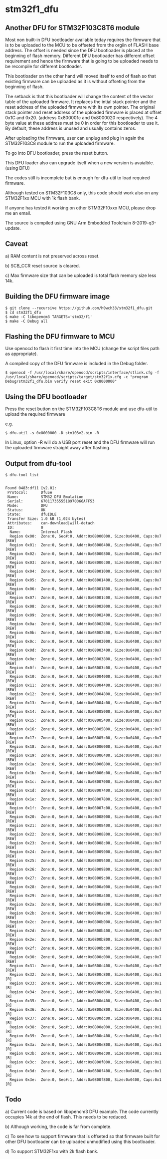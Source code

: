 # stm32f1_dfu

Another DFU for STM32F103C8T6 module
------------------------------------

Most non built-in DFU bootloader available today requires the firmware that is to be uploaded to the MCU to be offseted from the orgiin of FLASH base address. The offset is needed since the DFU bootloader is placed at the beginning of flash memory. Different DFU bootloader has different offset requirement and hence the firmware that is going to be uploaded needs to be recompile for different bootloader. 

This bootloader on the other hand will moved itself to end of flash so that existing firmware can be uploaded as it is without offseting from the beginning of flash.

The setback is that this bootloader will change the content of the vector table of the uploaded firmware. It replaces the intial stack pointer and the reset address of the uploaded firmware with its own pointer. The original stack pointer and reset address of the uploaded firmware is placed at offset 0x1C and 0x20. (address 0x800001c and 0x8000020 respectively). The 4 byte value at these address must be 0 in order for this bootloader to use it. By default, these address is unused and usually contains zeros.

After uploading the firmware, user can unplug and plug in again the STM32F103C8 module to run the uploaded firmware.

To go into DFU bootloader, press the reset button.

This DFU loader also can upgrade itself when a new version is avaialble. (using DFU)

The codes still is incomplete but is enough for dfu-util to load required firmware.

Although tested on STM32F103C8 only, this code should work also on any STM32F1xx MCU with 1k flash bank.

If anyone has tested it working on other STM32F10xxx MCU, please drop me an email.

The source is compiled using GNU Arm Embedded Toolchain 8-2019-q3-update.


Caveat
------

a) RAM content is not preserved across reset.

b) SCB_CCR reset source is cleared.

c) Max firmware size that can be uploaded is total flash memory size less 14k.


Building the DFU firmware image
-------------------------------
```
$ git clone --recursive https://github.com/h0wch33/stm32f1_dfu.git
$ cd stm32f1_dfu
$ make -C libopencm3 TARGETS='stm32/f1'
$ make -C Debug all
```


Flashing the DFU firmware to MCU
--------------------------------

Use openocd to flash it first time into the MCU (change the script files path as appropriate).

A compiled copy of the DFU firmware is included in the Debug folder.


```
$ openocd -f /usr/local/share/openocd/scripts/interface/stlink.cfg -f /usr/local/share/openocd/scripts/target/stm32f1x.cfg -c "program Debug/stm32f1_dfu.bin verify reset exit 0x8000000"
```

Using the DFU bootloader
------------------------

Press the reset button on the STM32F103C8T6 module and use dfu-util to upload the required firmware

e.g.
```
$ dfu-util -s 0x8000000 -D stm103v2.bin -R
```
In Linux, option -R will do a USB port reset and the DFU firmware will run the uploaded firmware straight away after flashing.


Output from dfu-tool 
--------------------
```
$ dfu-tool list


Found 0483:df11 [v2.0]:
 Protocol:      DfuSe
 Name:          STM32 DFU Emulation
 Serial:        6701173555518970066AFF53
 Mode:          DFU
 Status:        OK
 State:         dfuIDLE
 Transfer Size: 1.0 kB (1,024 bytes)
 Attributes:    can-download|will-detach
 ID:            0
  Name:         Internal Flash
  Region 0x00:  Zone:0, Sec#:0, Addr:0x08000000, Size:0x0400, Caps:0x7 [REW]
  Region 0x01:  Zone:0, Sec#:0, Addr:0x08000400, Size:0x0400, Caps:0x7 [REW]
  Region 0x02:  Zone:0, Sec#:0, Addr:0x08000800, Size:0x0400, Caps:0x7 [REW]
  Region 0x03:  Zone:0, Sec#:0, Addr:0x08000c00, Size:0x0400, Caps:0x7 [REW]
  Region 0x04:  Zone:0, Sec#:0, Addr:0x08001000, Size:0x0400, Caps:0x7 [REW]
  Region 0x05:  Zone:0, Sec#:0, Addr:0x08001400, Size:0x0400, Caps:0x7 [REW]
  Region 0x06:  Zone:0, Sec#:0, Addr:0x08001800, Size:0x0400, Caps:0x7 [REW]
  Region 0x07:  Zone:0, Sec#:0, Addr:0x08001c00, Size:0x0400, Caps:0x7 [REW]
  Region 0x08:  Zone:0, Sec#:0, Addr:0x08002000, Size:0x0400, Caps:0x7 [REW]
  Region 0x09:  Zone:0, Sec#:0, Addr:0x08002400, Size:0x0400, Caps:0x7 [REW]
  Region 0x0a:  Zone:0, Sec#:0, Addr:0x08002800, Size:0x0400, Caps:0x7 [REW]
  Region 0x0b:  Zone:0, Sec#:0, Addr:0x08002c00, Size:0x0400, Caps:0x7 [REW]
  Region 0x0c:  Zone:0, Sec#:0, Addr:0x08003000, Size:0x0400, Caps:0x7 [REW]
  Region 0x0d:  Zone:0, Sec#:0, Addr:0x08003400, Size:0x0400, Caps:0x7 [REW]
  Region 0x0e:  Zone:0, Sec#:0, Addr:0x08003800, Size:0x0400, Caps:0x7 [REW]
  Region 0x0f:  Zone:0, Sec#:0, Addr:0x08003c00, Size:0x0400, Caps:0x7 [REW]
  Region 0x10:  Zone:0, Sec#:0, Addr:0x08004000, Size:0x0400, Caps:0x7 [REW]
  Region 0x11:  Zone:0, Sec#:0, Addr:0x08004400, Size:0x0400, Caps:0x7 [REW]
  Region 0x12:  Zone:0, Sec#:0, Addr:0x08004800, Size:0x0400, Caps:0x7 [REW]
  Region 0x13:  Zone:0, Sec#:0, Addr:0x08004c00, Size:0x0400, Caps:0x7 [REW]
  Region 0x14:  Zone:0, Sec#:0, Addr:0x08005000, Size:0x0400, Caps:0x7 [REW]
  Region 0x15:  Zone:0, Sec#:0, Addr:0x08005400, Size:0x0400, Caps:0x7 [REW]
  Region 0x16:  Zone:0, Sec#:0, Addr:0x08005800, Size:0x0400, Caps:0x7 [REW]
  Region 0x17:  Zone:0, Sec#:0, Addr:0x08005c00, Size:0x0400, Caps:0x7 [REW]
  Region 0x18:  Zone:0, Sec#:0, Addr:0x08006000, Size:0x0400, Caps:0x7 [REW]
  Region 0x19:  Zone:0, Sec#:0, Addr:0x08006400, Size:0x0400, Caps:0x7 [REW]
  Region 0x1a:  Zone:0, Sec#:0, Addr:0x08006800, Size:0x0400, Caps:0x7 [REW]
  Region 0x1b:  Zone:0, Sec#:0, Addr:0x08006c00, Size:0x0400, Caps:0x7 [REW]
  Region 0x1c:  Zone:0, Sec#:0, Addr:0x08007000, Size:0x0400, Caps:0x7 [REW]
  Region 0x1d:  Zone:0, Sec#:0, Addr:0x08007400, Size:0x0400, Caps:0x7 [REW]
  Region 0x1e:  Zone:0, Sec#:0, Addr:0x08007800, Size:0x0400, Caps:0x7 [REW]
  Region 0x1f:  Zone:0, Sec#:0, Addr:0x08007c00, Size:0x0400, Caps:0x7 [REW]
  Region 0x20:  Zone:0, Sec#:0, Addr:0x08008000, Size:0x0400, Caps:0x7 [REW]
  Region 0x21:  Zone:0, Sec#:0, Addr:0x08008400, Size:0x0400, Caps:0x7 [REW]
  Region 0x22:  Zone:0, Sec#:0, Addr:0x08008800, Size:0x0400, Caps:0x7 [REW]
  Region 0x23:  Zone:0, Sec#:0, Addr:0x08008c00, Size:0x0400, Caps:0x7 [REW]
  Region 0x24:  Zone:0, Sec#:0, Addr:0x08009000, Size:0x0400, Caps:0x7 [REW]
  Region 0x25:  Zone:0, Sec#:0, Addr:0x08009400, Size:0x0400, Caps:0x7 [REW]
  Region 0x26:  Zone:0, Sec#:0, Addr:0x08009800, Size:0x0400, Caps:0x7 [REW]
  Region 0x27:  Zone:0, Sec#:0, Addr:0x08009c00, Size:0x0400, Caps:0x7 [REW]
  Region 0x28:  Zone:0, Sec#:0, Addr:0x0800a000, Size:0x0400, Caps:0x7 [REW]
  Region 0x29:  Zone:0, Sec#:0, Addr:0x0800a400, Size:0x0400, Caps:0x7 [REW]
  Region 0x2a:  Zone:0, Sec#:0, Addr:0x0800a800, Size:0x0400, Caps:0x7 [REW]
  Region 0x2b:  Zone:0, Sec#:0, Addr:0x0800ac00, Size:0x0400, Caps:0x7 [REW]
  Region 0x2c:  Zone:0, Sec#:0, Addr:0x0800b000, Size:0x0400, Caps:0x7 [REW]
  Region 0x2d:  Zone:0, Sec#:0, Addr:0x0800b400, Size:0x0400, Caps:0x7 [REW]
  Region 0x2e:  Zone:0, Sec#:0, Addr:0x0800b800, Size:0x0400, Caps:0x7 [REW]
  Region 0x2f:  Zone:0, Sec#:0, Addr:0x0800bc00, Size:0x0400, Caps:0x7 [REW]
  Region 0x30:  Zone:0, Sec#:0, Addr:0x0800c000, Size:0x0400, Caps:0x7 [REW]
  Region 0x31:  Zone:0, Sec#:0, Addr:0x0800c400, Size:0x0400, Caps:0x7 [REW]
  Region 0x32:  Zone:0, Sec#:1, Addr:0x0800c800, Size:0x0400, Caps:0x1 [R]
  Region 0x33:  Zone:0, Sec#:1, Addr:0x0800cc00, Size:0x0400, Caps:0x1 [R]
  Region 0x34:  Zone:0, Sec#:1, Addr:0x0800d000, Size:0x0400, Caps:0x1 [R]
  Region 0x35:  Zone:0, Sec#:1, Addr:0x0800d400, Size:0x0400, Caps:0x1 [R]
  Region 0x36:  Zone:0, Sec#:1, Addr:0x0800d800, Size:0x0400, Caps:0x1 [R]
  Region 0x37:  Zone:0, Sec#:1, Addr:0x0800dc00, Size:0x0400, Caps:0x1 [R]
  Region 0x38:  Zone:0, Sec#:1, Addr:0x0800e000, Size:0x0400, Caps:0x1 [R]
  Region 0x39:  Zone:0, Sec#:1, Addr:0x0800e400, Size:0x0400, Caps:0x1 [R]
  Region 0x3a:  Zone:0, Sec#:1, Addr:0x0800e800, Size:0x0400, Caps:0x1 [R]
  Region 0x3b:  Zone:0, Sec#:1, Addr:0x0800ec00, Size:0x0400, Caps:0x1 [R]
  Region 0x3c:  Zone:0, Sec#:1, Addr:0x0800f000, Size:0x0400, Caps:0x1 [R]
  Region 0x3d:  Zone:0, Sec#:1, Addr:0x0800f400, Size:0x0400, Caps:0x1 [R]
  Region 0x3e:  Zone:0, Sec#:1, Addr:0x0800f800, Size:0x0400, Caps:0x1 [R]
```

Todo
----

a) Current code is based on libopencm3 DFU example. The code currently occupies 14k at the end of flash. This needs to be reduced.

b) Although working, the code is far from complete.

c) To see how to support firmware that is offseted so that firmware built for other DFU bootloader can be uploaded unmodified using this bootloader.

d) To support STM32F1xx with 2k flash bank.


